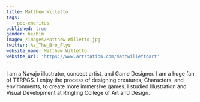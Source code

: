 ```yaml
---
title: Matthew Willetto
tags:
  - poc-emeritus
published: true
gender: he/him
image: /images/Matthew Willetto.jpg
twitter: As_The_Bro_Flys
website_name: Matthew Willetto
website_url: 'https://www.artstation.com/mattwillettoart'
---
```


I am a Navajo illustrator, concept artist, and Game Designer. I am a huge fan of TTRPGS. I enjoy the process of designing creatures, Characters, and environments, to create more immersive games. I studied Illustration and Visual Development at Ringling College of Art and Design.
